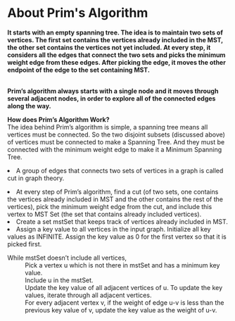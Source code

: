 <h1> About Prim's Algorithm </h1>
<b> It starts with an empty spanning tree. The idea is to maintain two sets of vertices. The first set contains the vertices already included in the MST, the other set contains the vertices not yet included. At every step, it considers all the edges that connect the two sets and picks the minimum weight edge from these edges. After picking the edge, it moves the other endpoint of the edge to the set containing MST. 

<br>Prim’s algorithm always starts with a single node and it moves through several adjacent nodes, in order to explore all of the connected edges along the way.</b>

<b>How does Prim’s Algorithm Work?</b>
<br>The idea behind Prim’s algorithm is simple, a spanning tree means all vertices must be connected. So the two disjoint subsets (discussed above) of vertices must be connected to make a Spanning Tree. And they must be connected with the minimum weight edge to make it a Minimum Spanning Tree.
<br><li>A group of edges that connects two sets of vertices in a graph is called cut in graph theory.
<li>At every step of Prim’s algorithm, find a cut (of two sets, one contains the vertices already included in MST and the other contains the rest of the vertices), pick the minimum weight edge from the cut, and include this vertex to MST Set (the set that contains already included vertices).
<li>Create a set mstSet that keeps track of vertices already included in MST. 
<li>Assign a key value to all vertices in the input graph. Initialize all key values as INFINITE. Assign the key value as 0 for the first vertex so that it is picked first.
<dl>
  <dt>While mstSet doesn’t include all vertices,</dt> 
  <dd>Pick a vertex u which is not there in mstSet and has a minimum key value.</dd> 
  <dd>Include u in the mstSet.</dd>
  <dd>Update the key value of all adjacent vertices of u. To update the key values, iterate through all adjacent vertices.</dd> 
  <dd>For every adjacent vertex v, if the weight of edge u-v is less than the previous key value of v, update the key value as the weight of u-v.</dd>
  </dl>
